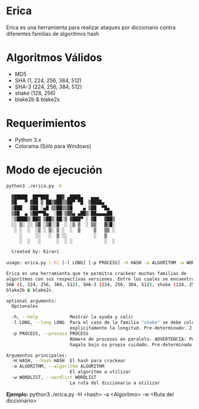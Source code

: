 # Erica
Erica es una herramienta para realizar ataques por diccionario contra diferentes familias de algoritmos hash

# Algoritmos Válidos
* MD5
* SHA (1, 224, 256, 384, 512)
* SHA-3 (224, 256, 384, 512)
* shake (128, 256)
* blake2b & blake2s

# Requerimientos
* Python 3.x
* Colorama (Sólo para Windows)

# Modo de ejecución
```bash
python3 ./erica.py -h
 
  ▓█████  ██▀███   ██▓ ▄████▄   ▄▄▄      
  ▓█   ▀ ▓██ ▒ ██▒▓██▒▒██▀ ▀█  ▒████▄    
  ▒███   ▓██ ░▄█ ▒▒██▒▒▓█    ▄ ▒██  ▀█▄  
  ▒▓█  ▄ ▒██▀▀█▄  ░██░▒▓▓▄ ▄██▒░██▄▄▄▄██ 
  ░▒████▒░██▓ ▒██▒░██░▒ ▓███▀ ░ ▓█   ▓██▒
  ░░ ▒░ ░░ ▒▓ ░▒▓░░▓  ░ ░▒ ▒  ░ ▒▒   ▓▒█░
   ░ ░  ░  ░▒ ░ ▒░ ▒ ░  ░  ▒     ▒   ▒▒ ░
     ░     ░░   ░  ▒ ░░          ░   ▒   
     ░  ░   ░      ░  ░ ░            ░  ░

  Created by: Kirari
 
usage: erica.py [-h] [-l LONG] [-p PROCESS] -H HASH -a ALGORITHM -w WORDLIST

Erica es una herramienta que te permitra crackear muchas familias de
algoritmos con sus respectivas versiones. Entre los cuales se encuentran: MD5,
SHA (1, 224, 256, 384, 512), SHA-3 (224, 256, 384, 512), shake (128, 256),
blake2b & blake2s.

optional arguments:
  Opcionales

  -h, --help            Mostrar la ayuda y salir
  -l LONG, --long LONG  Para el caso de la familia "shake" se debe colocar
                        explicitamente la longitud. Pre-determinado: 2
  -p PROCESS, --process PROCESS
                        Número de procesos en paralelo. ADVERTENCIA: Por favor
                        hagalo bajo su propio cuidado. Pre-determinado: 2

Argumentos principales:
  -H HASH, --hash HASH  El hash para crackear
  -a ALGORITHM, --algorithm ALGORITHM
                        El algoritmo a utilizar
  -w WORDLIST, --wordlist WORDLIST
                        La ruta del diccionario a utilizar
```

**Ejemplo:** python3 ./erica.py -H \<hash\> -a \<Algoritmo\> -w \<Ruta del diccionario\>
